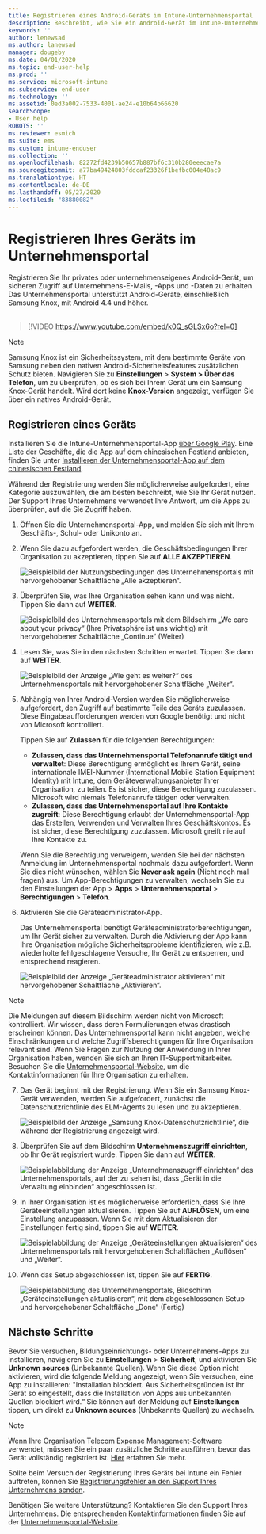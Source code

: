 ```yaml
---
title: Registrieren eines Android-Geräts im Intune-Unternehmensportal | Microsoft-Dokumentation
description: Beschreibt, wie Sie ein Android-Gerät im Intune-Unternehmensportal registrieren
keywords: ''
author: lenewsad
ms.author: lanewsad
manager: dougeby
ms.date: 04/01/2020
ms.topic: end-user-help
ms.prod: ''
ms.service: microsoft-intune
ms.subservice: end-user
ms.technology: ''
ms.assetid: 0ed3a002-7533-4001-ae24-e10b64b66620
searchScope:
- User help
ROBOTS: ''
ms.reviewer: esmich
ms.suite: ems
ms.custom: intune-enduser
ms.collection: ''
ms.openlocfilehash: 82272fd4239b50657b887bf6c310b280eeecae7a
ms.sourcegitcommit: a77ba49424803fddcaf23326f1befbc004e48ac9
ms.translationtype: HT
ms.contentlocale: de-DE
ms.lasthandoff: 05/27/2020
ms.locfileid: "83880082"
---
```

# <a name="enroll-your-device-with-company-portal"></a>Registrieren Ihres Geräts im Unternehmensportal  
Registrieren Sie Ihr privates oder unternehmenseigenes Android-Gerät, um sicheren Zugriff auf Unternehmens-E-Mails, -Apps und -Daten zu erhalten. Das Unternehmensportal unterstützt Android-Geräte, einschließlich Samsung Knox, mit Android 4.4 und höher.  
</br>
> [!VIDEO https://www.youtube.com/embed/k0Q_sGLSx6o?rel=0]

> [!NOTE]
> Samsung Knox ist ein Sicherheitssystem, mit dem bestimmte Geräte von Samsung neben den nativen Android-Sicherheitsfeatures zusätzlichen Schutz bieten. Navigieren Sie zu **Einstellungen** > **System > Über das Telefon**, um zu überprüfen, ob es sich bei Ihrem Gerät um ein Samsung Knox-Gerät handelt. Wird dort keine **Knox-Version** angezeigt, verfügen Sie über ein natives Android-Gerät.

## <a name="enroll-device"></a>Registrieren eines Geräts  
Installieren Sie die Intune-Unternehmensportal-App [über Google Play](https://play.google.com/store/apps/details?id=com.microsoft.windowsintune.companyportal). Eine Liste der Geschäfte, die die App auf dem chinesischen Festland anbieten, finden Sie unter [Installieren der Unternehmensportal-App auf dem chinesischen Festland](install-company-portal-android-china.md).    

Während der Registrierung werden Sie möglicherweise aufgefordert, eine Kategorie auszuwählen, die am besten beschreibt, wie Sie Ihr Gerät nutzen. Der Support Ihres Unternehmens verwendet Ihre Antwort, um die Apps zu überprüfen, auf die Sie Zugriff haben.  

1. Öffnen Sie die Unternehmensportal-App, und melden Sie sich mit Ihrem Geschäfts-, Schul- oder Unikonto an.  

2. Wenn Sie dazu aufgefordert werden, die Geschäftsbedingungen Ihrer Organisation zu akzeptieren, tippen Sie auf **ALLE AKZEPTIEREN**.  

   ![Beispielbild der Nutzungsbedingungen des Unternehmensportals mit hervorgehobener Schaltfläche „Alle akzeptieren“.](./media/accept-terms-1911.png)  


3. Überprüfen Sie, was Ihre Organisation sehen kann und was nicht. Tippen Sie dann auf **WEITER**.


    ![Beispielbild des Unternehmensportals mit dem Bildschirm „We care about your privacy“ (Ihre Privatsphäre ist uns wichtig) mit hervorgehobener Schaltfläche „Continue“ (Weiter)](./media/android-privacy-screen-1911.png)  
4. Lesen Sie, was Sie in den nächsten Schritten erwartet. Tippen Sie dann auf **WEITER**.  

    ![Beispielbild der Anzeige „Wie geht es weiter?“ des Unternehmensportals mit hervorgehobener Schaltfläche „Weiter“.](./media/android-whats-next-1911.png)  


5. Abhängig von Ihrer Android-Version werden Sie möglicherweise aufgefordert, den Zugriff auf bestimmte Teile des Geräts zuzulassen. Diese Eingabeaufforderungen werden von Google benötigt und nicht von Microsoft kontrolliert.  

    Tippen Sie auf **Zulassen** für die folgenden Berechtigungen:  
    * **Zulassen, dass das Unternehmensportal Telefonanrufe tätigt und verwaltet**: Diese Berechtigung ermöglicht es Ihrem Gerät, seine internationale IMEI-Nummer (International Mobile Station Equipment Identity) mit Intune, dem Geräteverwaltungsanbieter Ihrer Organisation, zu teilen. Es ist sicher, diese Berechtigung zuzulassen. Microsoft wird niemals Telefonanrufe tätigen oder verwalten.  
    * **Zulassen, dass das Unternehmensportal auf Ihre Kontakte zugreift**: Diese Berechtigung erlaubt der Unternehmensportal-App das Erstellen, Verwenden und Verwalten Ihres Geschäftskontos.  Es ist sicher, diese Berechtigung zuzulassen. Microsoft greift nie auf Ihre Kontakte zu. 

    Wenn Sie die Berechtigung verweigern, werden Sie bei der nächsten Anmeldung im Unternehmensportal nochmals dazu aufgefordert. Wenn Sie dies nicht wünschen, wählen Sie **Never ask again** (Nicht noch mal fragen) aus. Um App-Berechtigungen zu verwalten, wechseln Sie zu den Einstellungen der App > **Apps** > **Unternehmensportal** > **Berechtigungen** > **Telefon**.  

6. Aktivieren Sie die Geräteadministrator-App. 

    Das Unternehmensportal benötigt Geräteadministratorberechtigungen, um Ihr Gerät sicher zu verwalten. Durch die Aktivierung der App kann Ihre Organisation mögliche Sicherheitsprobleme identifizieren, wie z.B. wiederholte fehlgeschlagene Versuche, Ihr Gerät zu entsperren, und entsprechend reagieren.  

    ![Beispielbild der Anzeige „Geräteadministrator aktivieren“ mit hervorgehobener Schaltfläche „Aktivieren“.](./media/activate-device-administrator-1911.png)  

> [!NOTE]
> Die Meldungen auf diesem Bildschirm werden nicht von Microsoft kontrolliert. Wir wissen, dass deren Formulierungen etwas drastisch erscheinen können. Das Unternehmensportal kann nicht angeben, welche Einschränkungen und welche Zugriffsberechtigungen für Ihre Organisation relevant sind. Wenn Sie Fragen zur Nutzung der Anwendung in Ihrer Organisation haben, wenden Sie sich an Ihren IT-Supportmitarbeiter. Besuchen Sie die [Unternehmensportal-Website](https://go.microsoft.com/fwlink/?linkid=2010980), um die Kontaktinformationen für Ihre Organisation zu erhalten.  


7. Das Gerät beginnt mit der Registrierung. Wenn Sie ein Samsung Knox-Gerät verwenden, werden Sie aufgefordert, zunächst die Datenschutzrichtlinie des ELM-Agents zu lesen und zu akzeptieren.   

    ![Beispielbild der Anzeige „Samsung Knox-Datenschutzrichtlinie“, die während der Registrierung angezeigt wird.](./media/and-enroll-7-knox-privacy-policy.png)  

8. Überprüfen Sie auf dem Bildschirm **Unternehmenszugriff einrichten**, ob Ihr Gerät registriert wurde. Tippen Sie dann auf **WEITER**.  

    ![Beispielabbildung der Anzeige „Unternehmenszugriff einrichten“ des Unternehmensportals, auf der zu sehen ist, dass „Gerät in die Verwaltung einbinden“ abgeschlossen ist.](./media/update-settings-1911.png)  

9. In Ihrer Organisation ist es möglicherweise erforderlich, dass Sie Ihre Geräteeinstellungen aktualisieren. Tippen Sie auf **AUFLÖSEN**, um eine Einstellung anzupassen. Wenn Sie mit dem Aktualisieren der Einstellungen fertig sind, tippen Sie auf **WEITER**.  

   ![Beispielabbildung der Anzeige „Geräteeinstellungen aktualisieren“ des Unternehmensportals mit hervorgehobenen Schaltflächen „Auflösen“ und „Weiter“.](./media/resolve-settings-1911.png)  

10. Wenn das Setup abgeschlossen ist, tippen Sie auf **FERTIG**.    

    ![Beispielabbildung des Unternehmensportals, Bildschirm „Geräteeinstellungen aktualisieren“, mit dem abgeschlossenen Setup und hervorgehobener Schaltfläche „Done“ (Fertig)](./media/android-enrollment-done-1911.png) 

## <a name="next-steps"></a>Nächste Schritte  

Bevor Sie versuchen, Bildungseinrichtungs- oder Unternehmens-Apps zu installieren, navigieren Sie zu **Einstellungen** > **Sicherheit**, und aktivieren Sie **Unknown sources** (Unbekannte Quellen). Wenn Sie diese Option nicht aktivieren, wird die folgende Meldung angezeigt, wenn Sie versuchen, eine App zu installieren: "Installation blockiert. Aus Sicherheitsgründen ist Ihr Gerät so eingestellt, dass die Installation von Apps aus unbekannten Quellen blockiert wird.“ Sie können auf der Meldung auf **Einstellungen** tippen, um direkt zu **Unknown sources** (Unbekannte Quellen) zu wechseln.  

> [!Note]
> Wenn Ihre Organisation Telecom Expense Management-Software verwendet, müssen Sie ein paar zusätzliche Schritte ausführen, bevor das Gerät vollständig registriert ist. [Hier](enroll-your-device-with-telecom-expense-management-android.md) erfahren Sie mehr.

Sollte beim Versuch der Registrierung Ihres Geräts bei Intune ein Fehler auftreten, können Sie [Registrierungsfehler an den Support Ihres Unternehmens senden](send-logs-to-your-it-admin-by-email-android.md).  

Benötigen Sie weitere Unterstützung? Kontaktieren Sie den Support Ihres Unternehmens. Die entsprechenden Kontaktinformationen finden Sie auf der [Unternehmensportal-Website](https://go.microsoft.com/fwlink/?linkid=2010980).  